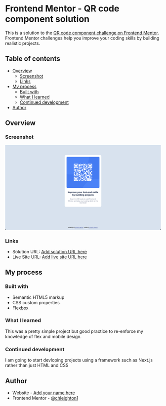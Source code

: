 # Frontend Mentor - QR code component solution

This is a solution to the [QR code component challenge on Frontend Mentor](https://www.frontendmentor.io/challenges/qr-code-component-iux_sIO_H). Frontend Mentor challenges help you improve your coding skills by building realistic projects.

## Table of contents

- [Overview](#overview)
  - [Screenshot](#screenshot)
  - [Links](#links)
- [My process](#my-process)
  - [Built with](#built-with)
  - [What I learned](#what-i-learned)
  - [Continued development](#continued-development)
- [Author](#author)

## Overview

### Screenshot

![](./Screenshot-FEM-QRCode.png)

### Links

- Solution URL: [Add solution URL here](https://github.com/chleighton1/qr-code-component-main)
- Live Site URL: [Add live site URL here](https://chleighton1.github.io/qr-code-component-main/)

## My process

### Built with

- Semantic HTML5 markup
- CSS custom properties
- Flexbox

### What I learned

This was a pretty simple project but good practice to re-enforce my knowledge of flex and mobile design.

### Continued development

I am going to start devloping projects using a framework such as Next.js rather than just HTML and CSS

## Author

- Website - [Add your name here](https://www.chleighton.live/)
- Frontend Mentor - [@chleighton1](https://www.frontendmentor.io/profile/chleighton1)
